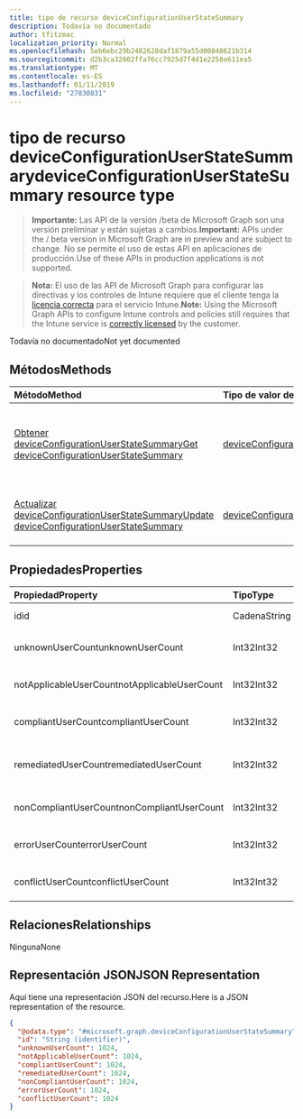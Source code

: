 ```yaml
---
title: tipo de recurso deviceConfigurationUserStateSummary
description: Todavía no documentado
author: tfitzmac
localization_priority: Normal
ms.openlocfilehash: 5eb6ebc29b2482628daf1879a55d00048621b314
ms.sourcegitcommit: d2b3ca32602ffa76cc7925d7f4d1e2258e611ea5
ms.translationtype: MT
ms.contentlocale: es-ES
ms.lasthandoff: 01/11/2019
ms.locfileid: "27830831"
---
```

# <a name="deviceconfigurationuserstatesummary-resource-type"></a><span data-ttu-id="29ce1-103">tipo de recurso deviceConfigurationUserStateSummary</span><span class="sxs-lookup"><span data-stu-id="29ce1-103">deviceConfigurationUserStateSummary resource type</span></span>

> <span data-ttu-id="29ce1-104">**Importante:** Las API de la versión /beta de Microsoft Graph son una versión preliminar y están sujetas a cambios.</span><span class="sxs-lookup"><span data-stu-id="29ce1-104">**Important:** APIs under the / beta version in Microsoft Graph are in preview and are subject to change.</span></span> <span data-ttu-id="29ce1-105">No se permite el uso de estas API en aplicaciones de producción.</span><span class="sxs-lookup"><span data-stu-id="29ce1-105">Use of these APIs in production applications is not supported.</span></span>

> <span data-ttu-id="29ce1-106">**Nota:** El uso de las API de Microsoft Graph para configurar las directivas y los controles de Intune requiere que el cliente tenga la [licencia correcta](https://go.microsoft.com/fwlink/?linkid=839381) para el servicio Intune.</span><span class="sxs-lookup"><span data-stu-id="29ce1-106">**Note:** Using the Microsoft Graph APIs to configure Intune controls and policies still requires that the Intune service is [correctly licensed](https://go.microsoft.com/fwlink/?linkid=839381) by the customer.</span></span>

<span data-ttu-id="29ce1-107">Todavía no documentado</span><span class="sxs-lookup"><span data-stu-id="29ce1-107">Not yet documented</span></span>
## <a name="methods"></a><span data-ttu-id="29ce1-108">Métodos</span><span class="sxs-lookup"><span data-stu-id="29ce1-108">Methods</span></span>
|<span data-ttu-id="29ce1-109">Método</span><span class="sxs-lookup"><span data-stu-id="29ce1-109">Method</span></span>|<span data-ttu-id="29ce1-110">Tipo de valor devuelto</span><span class="sxs-lookup"><span data-stu-id="29ce1-110">Return Type</span></span>|<span data-ttu-id="29ce1-111">Descripción</span><span class="sxs-lookup"><span data-stu-id="29ce1-111">Description</span></span>|
|:---|:---|:---|
|[<span data-ttu-id="29ce1-112">Obtener deviceConfigurationUserStateSummary</span><span class="sxs-lookup"><span data-stu-id="29ce1-112">Get deviceConfigurationUserStateSummary</span></span>](../api/intune-deviceconfig-deviceconfigurationuserstatesummary-get.md)|[<span data-ttu-id="29ce1-113">deviceConfigurationUserStateSummary</span><span class="sxs-lookup"><span data-stu-id="29ce1-113">deviceConfigurationUserStateSummary</span></span>](../resources/intune-deviceconfig-deviceconfigurationuserstatesummary.md)|<span data-ttu-id="29ce1-114">Leer las propiedades y las relaciones del objeto [deviceConfigurationUserStateSummary](../resources/intune-deviceconfig-deviceconfigurationuserstatesummary.md) .</span><span class="sxs-lookup"><span data-stu-id="29ce1-114">Read properties and relationships of the [deviceConfigurationUserStateSummary](../resources/intune-deviceconfig-deviceconfigurationuserstatesummary.md) object.</span></span>|
|[<span data-ttu-id="29ce1-115">Actualizar deviceConfigurationUserStateSummary</span><span class="sxs-lookup"><span data-stu-id="29ce1-115">Update deviceConfigurationUserStateSummary</span></span>](../api/intune-deviceconfig-deviceconfigurationuserstatesummary-update.md)|[<span data-ttu-id="29ce1-116">deviceConfigurationUserStateSummary</span><span class="sxs-lookup"><span data-stu-id="29ce1-116">deviceConfigurationUserStateSummary</span></span>](../resources/intune-deviceconfig-deviceconfigurationuserstatesummary.md)|<span data-ttu-id="29ce1-117">Actualizar las propiedades de un objeto [deviceConfigurationUserStateSummary](../resources/intune-deviceconfig-deviceconfigurationuserstatesummary.md) .</span><span class="sxs-lookup"><span data-stu-id="29ce1-117">Update the properties of a [deviceConfigurationUserStateSummary](../resources/intune-deviceconfig-deviceconfigurationuserstatesummary.md) object.</span></span>|

## <a name="properties"></a><span data-ttu-id="29ce1-118">Propiedades</span><span class="sxs-lookup"><span data-stu-id="29ce1-118">Properties</span></span>
|<span data-ttu-id="29ce1-119">Propiedad</span><span class="sxs-lookup"><span data-stu-id="29ce1-119">Property</span></span>|<span data-ttu-id="29ce1-120">Tipo</span><span class="sxs-lookup"><span data-stu-id="29ce1-120">Type</span></span>|<span data-ttu-id="29ce1-121">Descripción</span><span class="sxs-lookup"><span data-stu-id="29ce1-121">Description</span></span>|
|:---|:---|:---|
|<span data-ttu-id="29ce1-122">id</span><span class="sxs-lookup"><span data-stu-id="29ce1-122">id</span></span>|<span data-ttu-id="29ce1-123">Cadena</span><span class="sxs-lookup"><span data-stu-id="29ce1-123">String</span></span>|<span data-ttu-id="29ce1-124">Clave de la entidad.</span><span class="sxs-lookup"><span data-stu-id="29ce1-124">Key of the entity.</span></span>|
|<span data-ttu-id="29ce1-125">unknownUserCount</span><span class="sxs-lookup"><span data-stu-id="29ce1-125">unknownUserCount</span></span>|<span data-ttu-id="29ce1-126">Int32</span><span class="sxs-lookup"><span data-stu-id="29ce1-126">Int32</span></span>|<span data-ttu-id="29ce1-127">Número de usuarios desconocidos</span><span class="sxs-lookup"><span data-stu-id="29ce1-127">Number of unknown users</span></span>|
|<span data-ttu-id="29ce1-128">notApplicableUserCount</span><span class="sxs-lookup"><span data-stu-id="29ce1-128">notApplicableUserCount</span></span>|<span data-ttu-id="29ce1-129">Int32</span><span class="sxs-lookup"><span data-stu-id="29ce1-129">Int32</span></span>|<span data-ttu-id="29ce1-130">Número de usuarios no es aplicable.</span><span class="sxs-lookup"><span data-stu-id="29ce1-130">Number of not applicable users</span></span>|
|<span data-ttu-id="29ce1-131">compliantUserCount</span><span class="sxs-lookup"><span data-stu-id="29ce1-131">compliantUserCount</span></span>|<span data-ttu-id="29ce1-132">Int32</span><span class="sxs-lookup"><span data-stu-id="29ce1-132">Int32</span></span>|<span data-ttu-id="29ce1-133">Número de usuarios compatible con</span><span class="sxs-lookup"><span data-stu-id="29ce1-133">Number of compliant users</span></span>|
|<span data-ttu-id="29ce1-134">remediatedUserCount</span><span class="sxs-lookup"><span data-stu-id="29ce1-134">remediatedUserCount</span></span>|<span data-ttu-id="29ce1-135">Int32</span><span class="sxs-lookup"><span data-stu-id="29ce1-135">Int32</span></span>|<span data-ttu-id="29ce1-136">Número de usuarios corregidos con pruebas</span><span class="sxs-lookup"><span data-stu-id="29ce1-136">Number of remediated users</span></span>|
|<span data-ttu-id="29ce1-137">nonCompliantUserCount</span><span class="sxs-lookup"><span data-stu-id="29ce1-137">nonCompliantUserCount</span></span>|<span data-ttu-id="29ce1-138">Int32</span><span class="sxs-lookup"><span data-stu-id="29ce1-138">Int32</span></span>|<span data-ttu-id="29ce1-139">Número de usuarios no compatibles</span><span class="sxs-lookup"><span data-stu-id="29ce1-139">Number of NonCompliant users</span></span>|
|<span data-ttu-id="29ce1-140">errorUserCount</span><span class="sxs-lookup"><span data-stu-id="29ce1-140">errorUserCount</span></span>|<span data-ttu-id="29ce1-141">Int32</span><span class="sxs-lookup"><span data-stu-id="29ce1-141">Int32</span></span>|<span data-ttu-id="29ce1-142">Número de usuarios de error</span><span class="sxs-lookup"><span data-stu-id="29ce1-142">Number of error users</span></span>|
|<span data-ttu-id="29ce1-143">conflictUserCount</span><span class="sxs-lookup"><span data-stu-id="29ce1-143">conflictUserCount</span></span>|<span data-ttu-id="29ce1-144">Int32</span><span class="sxs-lookup"><span data-stu-id="29ce1-144">Int32</span></span>|<span data-ttu-id="29ce1-145">Número de usuarios de conflicto</span><span class="sxs-lookup"><span data-stu-id="29ce1-145">Number of conflict users</span></span>|

## <a name="relationships"></a><span data-ttu-id="29ce1-146">Relaciones</span><span class="sxs-lookup"><span data-stu-id="29ce1-146">Relationships</span></span>
<span data-ttu-id="29ce1-147">Ninguna</span><span class="sxs-lookup"><span data-stu-id="29ce1-147">None</span></span>
## <a name="json-representation"></a><span data-ttu-id="29ce1-148">Representación JSON</span><span class="sxs-lookup"><span data-stu-id="29ce1-148">JSON Representation</span></span>
<span data-ttu-id="29ce1-149">Aquí tiene una representación JSON del recurso.</span><span class="sxs-lookup"><span data-stu-id="29ce1-149">Here is a JSON representation of the resource.</span></span>
<!-- {
  "blockType": "resource",
  "keyProperty": "id",
  "@odata.type": "microsoft.graph.deviceConfigurationUserStateSummary"
}
-->
``` json
{
  "@odata.type": "#microsoft.graph.deviceConfigurationUserStateSummary",
  "id": "String (identifier)",
  "unknownUserCount": 1024,
  "notApplicableUserCount": 1024,
  "compliantUserCount": 1024,
  "remediatedUserCount": 1024,
  "nonCompliantUserCount": 1024,
  "errorUserCount": 1024,
  "conflictUserCount": 1024
}
```





